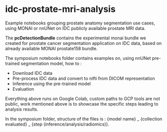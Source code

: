 # idc-prostate-mri-analysis

Example notebooks grouping prostate anatomy segmentation use cases, using MONAI or nnUNet on IDC publicly available prostate MRI data.

The **pcDetectionBundle** contains the experimental monai bundle we created for prostate cancer segmentation application on IDC data, based on already available MONAI prostate158 bundle.

The symposium notebooks folder contains examples on, using nnUNet pre-trained segmentation model, how to :

 - Download IDC data
 - Pre-process IDC data and convert to nifti from DICOM representation
 - Inference using the pre-trained model
 - Evaluation
 
Everything above runs on Google Colab, custom paths to GCP tools are not public, work mentioned above is to showcase the specific steps leading to analysis results.

In the symposium folder, structure of the files is : {model name} _ {collection evaluated} _ {step (inference/analysis/radiomics)}.
